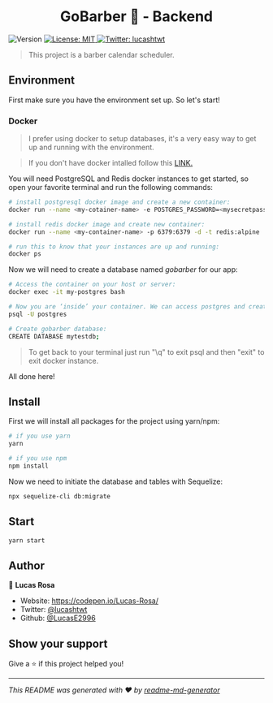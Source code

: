 <h1 align="center">GoBarber 💈 - Backend</h1>
<p>
  <img alt="Version" src="https://img.shields.io/badge/version-0.2.0-blue.svg?cacheSeconds=2592000" />
  <a href="#" target="_blank">
    <img alt="License: MIT" src="https://img.shields.io/badge/License-MIT-yellow.svg" />
  </a>
  <a href="https://twitter.com/lucashtwt" target="_blank">
    <img alt="Twitter: lucashtwt" src="https://img.shields.io/twitter/follow/lucashtwt.svg?style=social" />
  </a>
</p>

> This project is a barber calendar scheduler.

## Environment

First make sure you have the environment set up. So let's start!

### Docker

> I prefer using docker to setup databases, it's a very easy way to get up and running with the environment.

> If you don't have docker intalled follow this [LINK.](https://docs.docker.com/get-docker/)

You will need PostgreSQL and Redis docker instances to get started, so open your favorite terminal and run the following commands:

```sh
# install postgresql docker image and create a new container:
docker run --name <my-cotainer-name> -e POSTGRES_PASSWORD=<mysecretpassword> -p 5432:5432 -d postgres

# install redis docker image and create new container:
docker run --name <my-container-name> -p 6379:6379 -d -t redis:alpine

# run this to know that your instances are up and running:
docker ps
```

Now we will need to create a database named *gobarber* for our app:

```sh
# Access the container on your host or server:
docker exec -it my-postgres bash

# Now you are ‘inside’ your container. We can access postgres and create the database:
psql -U postgres

# Create gobarber database:
CREATE DATABASE mytestdb;
```

> To get back to your terminal just run "\q" to exit psql and then "exit" to exit docker instance.

All done here!

## Install

First we will install all packages for the project using yarn/npm:

```sh
# if you use yarn
yarn

# if you use npm
npm install
```

Now we need to initiate the database and tables with Sequelize:

```sh
npx sequelize-cli db:migrate
```

## Start

```sh
yarn start
```

## Author

👤 **Lucas Rosa**

* Website: https://codepen.io/Lucas-Rosa/
* Twitter: [@lucashtwt](https://twitter.com/lucashtwt)
* Github: [@LucasE2996](https://github.com/LucasE2996)

## Show your support

Give a ⭐️ if this project helped you!

***
_This README was generated with ❤️ by [readme-md-generator](https://github.com/kefranabg/readme-md-generator)_
